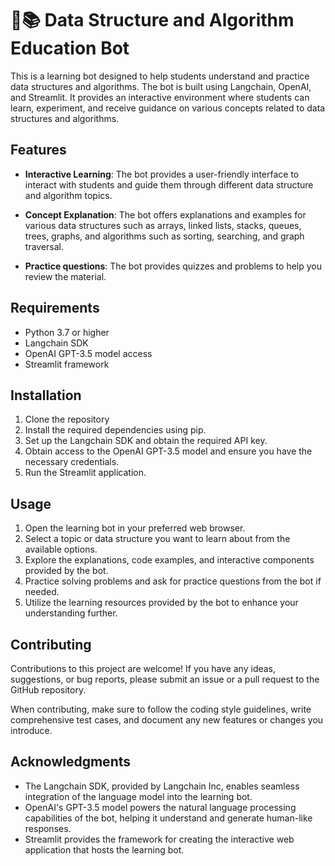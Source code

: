 
# 🤖📚 Data Structure and Algorithm Education Bot

This is a learning bot designed to help students understand and practice data structures and algorithms. The bot is built using Langchain, OpenAI, and Streamlit. It provides an interactive environment where students can learn, experiment, and receive guidance on various concepts related to data structures and algorithms.

## Features

- **Interactive Learning**: The bot provides a user-friendly interface to interact with students and guide them through different data structure and algorithm topics.

- **Concept Explanation**: The bot offers explanations and examples for various data structures such as arrays, linked lists, stacks, queues, trees, graphs, and algorithms such as sorting, searching, and graph traversal.

- **Practice questions**: The bot provides quizzes and problems to help you review the material.
<!--
- **Problem Solving**: The bot offers practice problems of varying difficulty levels to help students apply their knowledge and enhance problem-solving skills.

- **Guided Assistance**: The bot assists students in solving problems by providing hints, step-by-step guidance, and suggestions for improvement.

- **Performance Analysis**: The bot can evaluate the efficiency of algorithms and help students understand the time and space complexity of different approaches.

- **Learning Resources**: The bot provides links to external resources, tutorials, and additional learning materials for in-depth understanding and further exploration.
-->

## Requirements

- Python 3.7 or higher
- Langchain SDK
- OpenAI GPT-3.5 model access
- Streamlit framework

## Installation

1. Clone the repository
2. Install the required dependencies using pip.
3. Set up the Langchain SDK and obtain the required API key.
4. Obtain access to the OpenAI GPT-3.5 model and ensure you have the necessary credentials.
5. Run the Streamlit application.

## Usage

1. Open the learning bot in your preferred web browser.
2. Select a topic or data structure you want to learn about from the available options.
3. Explore the explanations, code examples, and interactive components provided by the bot.
4. Practice solving problems and ask for practice questions from the bot if needed.
5. Utilize the learning resources provided by the bot to enhance your understanding further.

## Contributing

Contributions to this project are welcome! If you have any ideas, suggestions, or bug reports, please submit an issue or a pull request to the GitHub repository.

When contributing, make sure to follow the coding style guidelines, write comprehensive test cases, and document any new features or changes you introduce.
<!--
## License

This project is licensed under the MIT License. Feel free to use, modify, and distribute the code as per the terms of the license.
-->
## Acknowledgments

- The Langchain SDK, provided by Langchain Inc, enables seamless integration of the language model into the learning bot.
- OpenAI's GPT-3.5 model powers the natural language processing capabilities of the bot, helping it understand and generate human-like responses.
- Streamlit provides the framework for creating the interactive web application that hosts the learning bot.
